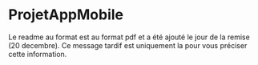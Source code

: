 # ProjetAppMobile

Le readme au format est au format pdf et a été ajouté le jour de la remise (20 decembre). Ce message tardif est uniquement la pour vous préciser cette information.
